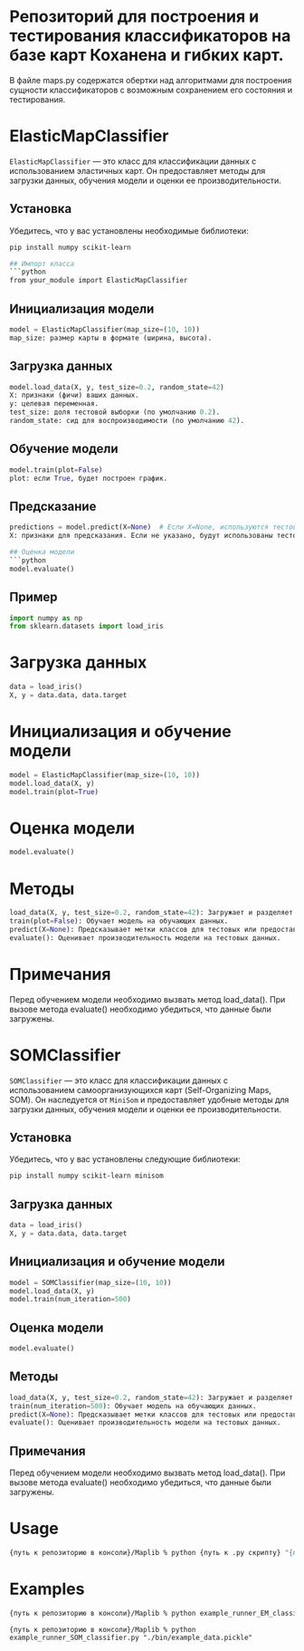 # Репозиторий для построения и тестирования классификаторов на базе карт Коханена и гибких карт.
В файле maps.py содержатся обертки над алгоритмами для построения сущности классификаторов с возможным сохранением его состояния и тестирования.

# ElasticMapClassifier

`ElasticMapClassifier` — это класс для классификации данных с использованием эластичных карт. Он предоставляет методы для загрузки данных, обучения модели и оценки ее производительности.

## Установка

Убедитесь, что у вас установлены необходимые библиотеки:

```bash
pip install numpy scikit-learn

## Импорт класса
```python
from your_module import ElasticMapClassifier
```

## Инициализация модели
```python
model = ElasticMapClassifier(map_size=(10, 10))
map_size: размер карты в формате (ширина, высота).
```

## Загрузка данных
```python
model.load_data(X, y, test_size=0.2, random_state=42)
X: признаки (фичи) ваших данных.
y: целевая переменная.
test_size: доля тестовой выборки (по умолчанию 0.2).
random_state: сид для воспроизводимости (по умолчанию 42).
```

## Обучение модели
```python
model.train(plot=False)
plot: если True, будет построен график.
```
## Предсказание
```python
predictions = model.predict(X=None)  # Если X=None, используются тестовые данные
X: признаки для предсказания. Если не указано, будут использованы тестовые данные.

## Оценка модели
```python
model.evaluate()
```

## Пример
```python
import numpy as np
from sklearn.datasets import load_iris
```

# Загрузка данных
```python
data = load_iris()
X, y = data.data, data.target
```

# Инициализация и обучение модели
```python
model = ElasticMapClassifier(map_size=(10, 10))
model.load_data(X, y)
model.train(plot=True)
```

# Оценка модели
```python
model.evaluate()
```

# Методы
```python
load_data(X, y, test_size=0.2, random_state=42): Загружает и разделяет данные на обучающую и тестовую выборки.
train(plot=False): Обучает модель на обучающих данных.
predict(X=None): Предсказывает метки классов для тестовых или предоставленных данных.
evaluate(): Оценивает производительность модели на тестовых данных.
```

# Примечания
Перед обучением модели необходимо вызвать метод load_data().
При вызове метода evaluate() необходимо убедиться, что данные были загружены.

# SOMClassifier

`SOMClassifier` — это класс для классификации данных с использованием самоорганизующихся карт (Self-Organizing Maps, SOM). Он наследуется от `MiniSom` и предоставляет удобные методы для загрузки данных, обучения модели и оценки ее производительности.

## Установка
Убедитесь, что у вас установлены следующие библиотеки:

```bash
pip install numpy scikit-learn minisom
```

## Загрузка данных
```python
data = load_iris()
X, y = data.data, data.target
```
## Инициализация и обучение модели
```python
model = SOMClassifier(map_size=(10, 10))
model.load_data(X, y)
model.train(num_iteration=500)
```
## Оценка модели
```python
model.evaluate()
```
## Методы
```python
load_data(X, y, test_size=0.2, random_state=42): Загружает и разделяет данные на обучающую и тестовую выборки.
train(num_iteration=500): Обучает модель на обучающих данных.
predict(X=None): Предсказывает метки классов для тестовых или предоставленных данных.
evaluate(): Оценивает производительность модели на тестовых данных.
```
## Примечания
Перед обучением модели необходимо вызвать метод load_data().
При вызове метода evaluate() необходимо убедиться, что данные были загружены.

# Usage
```bash
{путь к репозиторию в консоли}/Maplib % python {путь к .py скрипту} "{путь к бинарнику с данными}"
```

# Examples
```bash
{путь к репозиторию в консоли}/Maplib % python example_runner_EM_classifier.py "./bin/example_data.pickle"
```
```
{путь к репозиторию в консоли}/Maplib % python example_runner_SOM_classifier.py "./bin/example_data.pickle"
```
